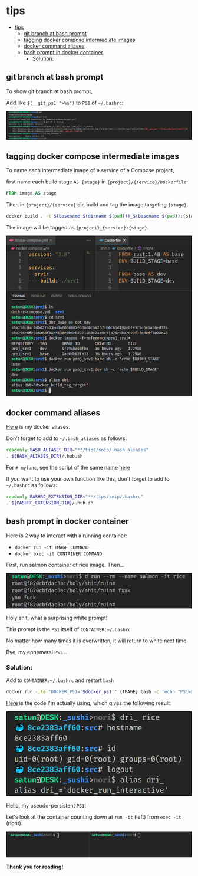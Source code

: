 # tips

- [tips](#tips)
  - [git branch at bash prompt](#git-branch-at-bash-prompt)
  - [tagging docker compose intermediate images](#tagging-docker-compose-intermediate-images)
  - [docker command aliases](#docker-command-aliases)
  - [bash prompt in docker container](#bash-prompt-in-docker-container)
    - [Solution:](#solution)

## git branch at bash prompt

To show git branch at bash prompt,

Add like `$(__git_ps1 ">%s")` to `PS1` of `~/.bashrc`:

![git_branch_at_bash_prompt](images/git_branch_at_bash_prompt.png)

## tagging docker compose intermediate images

To name each intermediate image of a service of a Compose project,

first name each build stage `AS {stage}` in `{project}/{service}/Dockerfile`:

```Dockerfile
FROM image AS stage
```

Then in `{project}/{service}` dir, build and tag the image targeting `{stage}`.

```bash
docker build . -t $(basename $(dirname $(pwd)))_$(basename $(pwd)):{stage} --target {stage}
```

The image will be tagged as `{project}_{service}:{stage}`.

![tagging_docker_compose_intermediate_images](images/tagging_docker_compose_intermediate_images.png)

<!-- ## Thank you for reading! -->

## docker command aliases

[Here](snip/.bash_aliases/docker.sh)
is my docker aliases.

Don't forget to add to `~/.bash_aliases` as follows:

```bash
readonly BASH_ALIASES_DIR="**/tips/snip/.bash_aliases"
. ${BASH_ALIASES_DIR}/.hub.sh
```

For `# myfunc`, see the script of the same name [here](snip/.bashrc)

If you want to use your own function like this, don't forget to add to `~/.bashrc` as follows:

```bash
readonly BASHRC_EXTENSION_DIR="**/tips/snip/.bashrc"
. ${BASHRC_EXTENSION_DIR}/.hub.sh
```

## bash prompt in docker container

Here is 2 way to interact with a running container:

* `docker run -it IMAGE COMMAND`
* `docker exec -it CONTAINER COMMAND`

First, run salmon container of rice image. Then...

![holy_shit_ruin](images/holy_shit_ruin.png)

Holy shit, what a surprising white prompt!

This prompt is the `PS1` itself of `CONTAINER:~/.bashrc`

No matter how many times it is overwritten, it will return to white next time.

Bye, my ephemeral `PS1`...

### Solution:

Add to `CONTAINER:~/.bashrc` and restart `bash`

```bash
docker run -ite "DOCKER_PS1='$docker_ps1'" {IMAGE} bash -c 'echo "PS1=$DOCKER_PS1" >>~/.bashrc && bash -l'
```

[Here](snip/.bashrc/docker_run_interactive.sh) is the code I'm actually using, which gives the following result:

![bash_prompt_in_docker_container](images/bash_prompt_in_docker_container.png)

Hello, my pseudo-persistent `PS1`!

Let's look at the container counting down at `run -it` (left) from `exec -it` (right).

![docker_run_exec_interactive](images/docker_run_exec_interactive.gif)

<!-- Thank you for reading! -->
__Thank you for reading!__
